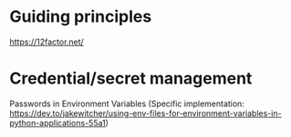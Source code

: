 # Guiding principles
https://12factor.net/

# Credential/secret management
Passwords in Environment Variables (Specific implementation: https://dev.to/jakewitcher/using-env-files-for-environment-variables-in-python-applications-55a1)


